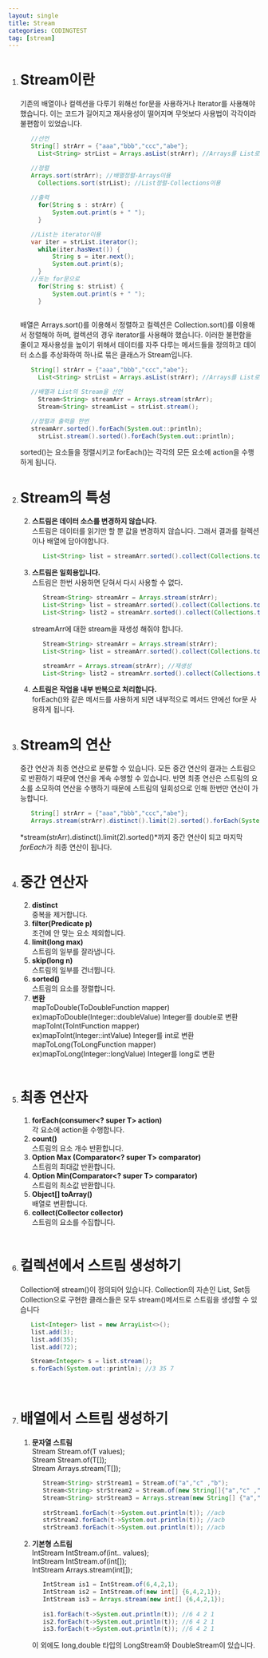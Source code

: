 ```yaml
---
layout: single
title: Stream
categories: CODINGTEST
tag: [stream]
---
```


1. # Stream이란
   기존의 배열이나 컬렉션을 다루기 위해선 for문을 사용하거나 Iterator를 사용해야 했습니다. 이는 코드가 길어지고 재사용성이 떨어지며 무엇보다 사용법이 각각이라 불편함이 있었습니다.
   ```java
      //선언
      String[] strArr = {"aaa","bbb","ccc","abe"};
		List<String> strList = Arrays.asList(strArr); //Arrays를 List로

      //정렬
      Arrays.sort(strArr); //배열정렬-Arrays이용
		Collections.sort(strList); //List정렬-Collections이용
		
      //출력
		for(String s : strArr) {
			System.out.print(s + " ");
		}

      //List는 iterator이용
      var iter = strList.iterator();
		while(iter.hasNext()) {
			String s = iter.next();
			System.out.print(s);
		}
      //또는 for문으로
		for(String s: strList) {
			System.out.print(s + " ");
		}
		
   ```
   배열은 Arrays.sort()를 이용해서 정렬하고 컬렉션은 Collection.sort()를 이용해서 정렬해야 하며, 컬렉션의 경우 iterator를 사용해야 했습니다.
   이러한 불편함을 줄이고 재사용성을 높이기 위해서 데이터를 자주 다루는 메서드들을 정의하고 데이터 소스를 추상화하여 하나로 묶은 클래스가 Stream입니다.
   ```java
      String[] strArr = {"aaa","bbb","ccc","abe"};
		List<String> strList = Arrays.asList(strArr); //Arrays를 List로

      //배열과 List의 Stream을 선언
		Stream<String> streamArr = Arrays.stream(strArr);
		Stream<String> streamList = strList.stream();

      //정렬과 출력을 한번
      streamArr.sorted().forEach(System.out::println);
		strList.stream().sorted().forEach(System.out::println);
   ```
   sorted()는 요소들을 정렬시키고 forEach()는 각각의 모든 요소에 action을 수행하게 됩니다.
1. # Stream의 특성   
      2. __스트림은 데이터 소스를 변경하지 않습니다.__   
         스트림은 데이터를 읽기만 할 뿐 값을 변경하지 않습니다. 그래서 결과를 컬렉션이나 배열에 담아야합니다.   
         ```java
            List<String> list = streamArr.sorted().collect(Collections.toList()); //배열을 List로
         ```
      2. __스트림은 일회용입니다.__   
         스트림은 한번 사용하면 닫혀서 다시 사용할 수 없다.   
         ```java
            Stream<String> streamArr = Arrays.stream(strArr);
            List<String> list = streamArr.sorted().collect(Collections.toList());
            List<String> list2 = streamArr.sorted().collect(Collections.toList()); //error발생
         ```
         streamArr에 대한 stream을 재생성 해줘야 합니다.   
         ```java
            Stream<String> streamArr = Arrays.stream(strArr);
            List<String> list = streamArr.sorted().collect(Collections.toList());

            streamArr = Arrays.stream(strArr); //재생성
            List<String> list2 = streamArr.sorted().collect(Collections.toList()); 
         ```
      2. __스트림은 작업을 내부 반복으로 처리합니다.__   
         forEach()와 같은 메서드를 사용하게 되면 내부적으로 메서드 안에선 for문 사용하게 됩니다.   
1. # Stream의 연산
   중간 연산과 최종 연산으로 분류할 수 있습니다. 모든 중간 연산의 결과는 스트림으로 반환하기 때문에 연산을 계속 수행할 수 있습니다. 
   반면 최종 연산은 스트림의 요소를 소모하여 연산을 수행하기 때문에 스트림의 일회성으로 인해 한번만 연산이 가능합니다.
      ```java
         String[] strArr = {"aaa","bbb","ccc","abe"};
         Arrays.stream(strArr).distinct().limit(2).sorted().forEach(System.out::println);
      ```
   *stream(strArr).distinct().limit(2).sorted()*까지 중간 연산이 되고 마지막 *forEach*가 최종 연산이 됩니다.
1. # 중간 연산자   
   2. __distinct__   
      중복을 제거합니다.   
   2. <strong>filter(Predicate<T> p)</strong>   
      조건에 안 맞는 요소 제외합니다.   
   2. __limit(long max)__   
      스트림의 일부를 잘라냅니다.   
   2. __skip(long n)__   
      스트림의 일부를 건너뜁니다.   
   2. __sorted()__   
      스트림의 요소를 정렬합니다.   
   2. __변환__   
      mapToDouble(ToDoubleFunction<T> mapper)<br>
      ex)mapToDouble(Integer::doubleValue) Integer를 double로 변환<br>
      mapToInt(ToIntFunction<T> mapper)<br>
      ex)mapToInt(Integer::intValue) Integer를 int로 변환<br>
      mapToLong(ToLongFunction<T> mapper)<br>
      ex)mapToLong(Integer::longValue) Integer를 long로 변환<br>
      <br>
1. # 최종 연산자
   1. <strong>forEach(consumer<? super T> action)</strong>   
      각 요소에 action을 수행합니다.   
   1. __count()__   
      스트림의 요소 개수 반환합니다.   
   1. <strong>Option<T> Max (Comparator<? super T> comparator)</strong>   
      스트림의 최대값 반환합니다.   
   1. <strong>Option<T> Min(Comparator<? super T> comparator)</strong>    
      스트림의 최소값 반환합니다.   
   1. __Object[] toArray()__    
      배열로 변환합니다.   
   1. <strong>collect(Collector<T> collector)</strong>   
      스트림의 요소를 수집합니다.   
   <br>
1. # 컬렉션에서 스트림 생성하기   
   Collection에 stream()이 정의되어 있습니다. Collection의 자손인 List, Set등 Collection으로 구현한 클래스들은 모두 stream()메서드로 스트림을 생성할 수 있습니다
   ```java
      List<Integer> list = new ArrayList<>();
      list.add(3);
      list.add(35);
      list.add(72);

      Stream<Integer> s = list.stream();
      s.forEach(System.out::println); //3 35 7
   ```   
   <br>
1. # 배열에서 스트림 생성하기
   1. __문자열 스트림__   
      Stream<T> Stream.of(T values);   
      Stream<T> Stream.of(T[]);   
      Stream<T> Arrays.stream(T[]);   
      ```java
         Stream<String> strStream1 = Stream.of("a","c" ,"b");
         Stream<String> strStream2 = Stream.of(new String[]{"a","c" ,"b"});
         Stream<String> strStream3 = Arrays.stream(new String[] {"a","c","b"});
         
         strStream1.forEach(t->System.out.println(t)); //acb
         strStream2.forEach(t->System.out.println(t)); //acb
         strStream3.forEach(t->System.out.println(t)); //acb
      ```
   1. __기본형 스트림__   
      IntStream IntStream.of(int.. values);   
      IntStream IntStream.of(int[]);   
      IntStream Arrays.stream(int[]);   
      ```java
         IntStream is1 = IntStream.of(6,4,2,1);
         IntStream is2 = IntStream.of(new int[] {6,4,2,1});
         IntStream is3 = Arrays.stream(new int[] {6,4,2,1});
         
         is1.forEach(t->System.out.println(t)); //6 4 2 1
         is2.forEach(t->System.out.println(t)); //6 4 2 1
         is3.forEach(t->System.out.println(t)); //6 4 2 1
      ```
      이 외에도 long,double 타입의 LongStream와 DoubleStream이 있습니다.




   
   